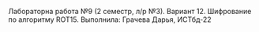 Лабораторна работа №9 (2 семестр, л/р №3).
Вариант 12. Шифрование по алгоритму ROT15.
Выполнила: Грачева Дарья, ИСТбд-22
